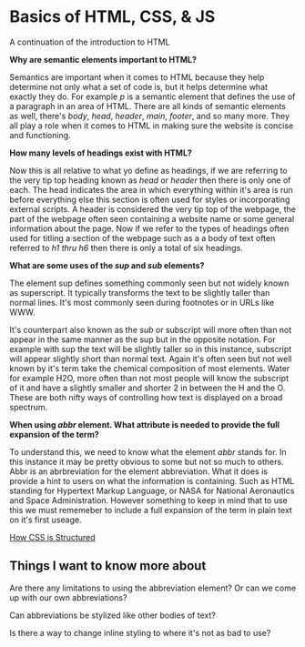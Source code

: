 # Basics of HTML, CSS, & JS

A continuation of the introduction to HTML

**Why are semantic elements important to HTML?**

Semantics are important when it comes to HTML because they help determine not only what a set of code is, but it helps determine what exactly they do. For example *p* is a semantic element that defines the use of a paragraph in an area of HTML. There are all kinds of semantic elements as well, there's *body*, *head*, *header*, *main*, *footer*, and so many more. They all play a role when it comes to HTML in making sure the website is concise and functioning.

**How many levels of headings exist with HTML?**

Now this is all relative to what yo define as headings, if we are referring to the very tip top heading known as *head* or *header* then there is only one of each. The head indicates the area in which everything within it's area is run before everything else this section is often used for styles or incorporating external scripts. A header is considered the very tip top of the webpage, the part of the webpage often seen containing a website name or some general information about the page. Now if we refer to the types of headings often used for titling a section of the webpage such as a a body of text often referred to *h1 thru h6* then there is only a total of six headings.

**What are some uses of the *sup* and *sub* elements?**

The element sup defines something commonly seen but not widely known as superscript. It typically transforms the text to be slightly taller than normal lines. It's most commonly seen during footnotes or in URLs like WWW. 

It's counterpart also known as the *sub* or subscript will more often than not appear in the same manner as the sup but in the opposite notation. For example with sup the text will be slightly taller so in this instance, subscript will appear slightly short than normal text. Again it's often seen but not well known by it's term take the chemical composition of most elements. Water for example H2O, more often than not most people will know the subscript of it and have a slightly smaller and shorter 2 in between the H and the O. These are both nifty ways of controlling how text is displayed on a broad spectrum.

**When using *abbr* element. What attribute is needed to provide the full expansion of the term?**

To understand this, we need to know what the element *abbr* stands for. In this instance it may be pretty obvious to some but not so much to others. Abbr is an abrbreviation for the element abbreviation. What it does is provide a hint to users on what the information is containing. Such as HTML standing for Hypertext Markup Language, or NASA for National Aeronautics and Space Administration. However something to keep in mind that to use this we must rememeber to include a full expansion of the term in plain text on it's first useage. 

[How CSS is Structured](CSSBasics.md)

## Things I want to know more about

Are there any limitations to using the abbreviation element? Or can we come up with our own abbreviations?

Can abbreviations be stylized like other bodies of text?

Is there a way to change inline styling to where it's not as bad to use?